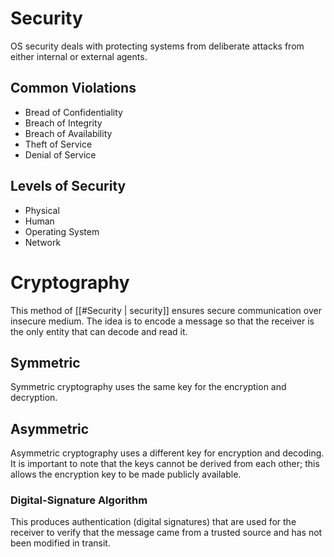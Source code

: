 # Security
OS security deals with protecting systems from deliberate attacks from either internal or external agents.
## Common Violations
* Bread of Confidentiality
* Breach of Integrity
* Breach of Availability
* Theft of Service
* Denial of Service
## Levels of Security
* Physical
* Human
* Operating System
* Network
# Cryptography
This method of [[#Security | security]] ensures secure communication over insecure medium. The idea is to encode a message so that the receiver is the only entity that can decode and read it.
## Symmetric
Symmetric cryptography uses the same key for the encryption and decryption.
## Asymmetric
Asymmetric cryptography uses a different key for encryption and decoding. It is important to note that the keys cannot be derived from each other; this allows the encryption key to be made publicly available.
### Digital-Signature Algorithm
This produces authentication (digital signatures) that are used for the receiver to verify that the message came from a trusted source and has not been modified in transit.